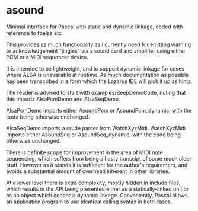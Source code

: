 # asound
Minimal interface for Pascal with static and dynamic linkage, coded with
reference to fpalsa etc.

This provides as much functionality as I currently need for emitting warning
or acknowledgement "jingles" via a sound card and amplifier using either PCM
or a MIDI sequencer device.

It is intended to be lightweight, and to support dynamic linkage for cases
where ALSA is unavailable at runtime. As much documentation as possible has
been transcribed in a form which the Lazarus IDE will pick it up as hints.

The reader is advised to start with examples/BeepDemoCode, noting that this
imports AlsaPcmDemo and AlsaSeqDemo.

AlsaPcmDemo imports either AsoundPcm or AsoundPcm_dynamic, with the code
being otherwise unchanged.

AlsaSeqDemo imports a crude parser from WatchXyzMidi. WatchXyzMidi imports
either AsoundSeq or AsoundSeq_dynamic, with the code being otherwise unchanged.

There is definite scope for improvement in the area of MIDI note sequencing,
which suffers from being a hasty transcipt of some much older stuff. However
as it stands it is sufficient for the author's requirement, and avoids a
substantial amount of overhead inherent in other libraries.

At a lower level there is extra complexity, mostly hidden in include files,
which results in the API being presented either as a statically-linked unit or
as an object which conceals dynamic linkage. Conveniently, Pascal allows an
application program to use identical calling syntax in both cases.

